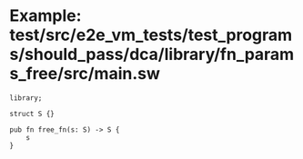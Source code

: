 # Example: test/src/e2e_vm_tests/test_programs/should_pass/dca/library/fn_params_free/src/main.sw

```sway
library;

struct S {}

pub fn free_fn(s: S) -> S {
    s
}

```
